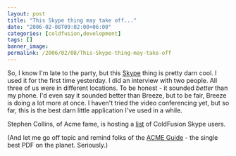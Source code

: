 ```yaml
---
layout: post
title: "This Skype thing may take off..."
date: "2006-02-08T09:02:00+06:00"
categories: [coldfusion,development]
tags: []
banner_image: 
permalink: /2006/02/08/This-Skype-thing-may-take-off
---
```


So, I know I'm late to the party, but this <a href="http://www.skype.com">Skype</a> thing is pretty darn cool. I used it for the first time yesterday. I did an interview with two people. All three of us were in different locations. To be honest - it sounded <i>better</i> than my phone. I'd even say it sounded better than Breeze, but to be fair, Breeze is doing a lot more at once. I haven't tried the video conferencing yet, but so far, this is the best darn little application I've used in a while. 

Stephen Collins, of Acme fame, is hosting a <a href="http://www.stephencollins.org/cfskypecommunity-optintrue/">list</a> of ColdFusion Skype users.

(And let me go off topic and remind folks of the <a href="http://www.stephencollins.org/acme/">ACME Guide</a> - the single best PDF on the planet. Seriously.)